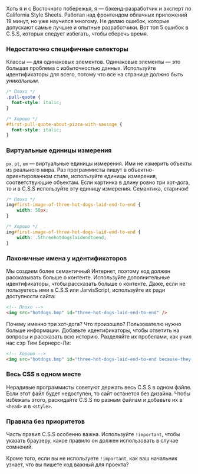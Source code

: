 Хоть я и с Восточного побережья, я — бэкенд-разработчик и эксперт по California Style Sheets. Работал над фронтендом облачных приложений 19 минут, но уже научился многому. Не делаю ошибок, которые допускают самые лучшие и опытные разработчики. Вот топ 5 ошибок в C.S.S, которых следует избегать, чтобы сберечь время.

### Недостаточно специфичные селекторы

Классы — для одинаковых элементов. Одинаковые элементы — это большая проблема с избыточностью данных. Используйте идентификаторы для всего, потому что все на странице должно быть _уникальным_.

```css
/* Плохо */
.pull-quote {
  font-style: italic;
}

/* Хорошо */
#first-pull-quote-about-pizza-with-sausage {
  font-style: italic;
}
```

### Виртуальные единицы измерения

`px`, `pt`, `em` — виртуальные единицы измерения. Ими не измерить объекты из реального мира. Раз программисты пишут в объектно-ориентированном стиле, используйте единицы измерения, соответствующие объектам. Если картинка в длину ровно три хот-дога, то и в C.S.S используйте эту единицу измерения. Семантика, старичок!

```css
/* Плохо */
img#first-image-of-three-hot-dogs-laid-end-to-end {
    width: 50px;
}

/* Хорошо */
img#first-image-of-three-hot-dogs-laid-end-to-end {
    width: .5threehotdogslaidendtoend;
}
```

### Лаконичные имена у идентификаторов

Мы создаем более семантичный Интернет, поэтому код должен рассказывать больше о контенте. Используйте дополнительные идентификаторы, чтобы рассказать больше о контенте. Даже, если не пользуетесь ими в C.S.S или JarvisScript, используйте их ради доступности сайта:

```html
<!-- Плохо -->
<img src="hotdogs.bmp" id="three-hot-dogs-laid-end-to-end" />
```

Почему именно три хот-дога? Что произошло? Пользователю нужно больше информации. Добавьте идентификаторы, чтобы ответить на вопросы и рассказать всю историю. Разделяйте их пробелами, как учил нас сэр Тим Бернерс-Ли:

```html
<!-- Хорошо -->
<img src="hotdogs.bmp" id="three-hot-dogs-laid-end-to-end because-they-fell-that-way after-my-cat-tripped-me" />
```

### Весь CSS в одном месте

Нерадивые программисты советуют держать весь C.S.S в одном файле. Если этот файл будет недоступен, то сайт останется без дизайна. Чтобы избежать этого, раскидайте C.S.S по разным файлам и добавьте их в `<head>` и в `<style>`.

### Правила без приоритетов

Часть правил C.S.S особенно важна. Используйте `!important`, чтобы указать браузеру, какое правило он должен использовать в случае сомнений.

Кроме того, если вы не используете `!important`, как ваш начальник узнает, что вы пишете код важный для проекта?
